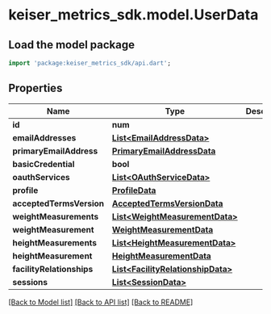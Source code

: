 # keiser_metrics_sdk.model.UserData

## Load the model package
```dart
import 'package:keiser_metrics_sdk/api.dart';
```

## Properties
Name | Type | Description | Notes
------------ | ------------- | ------------- | -------------
**id** | **num** |  | 
**emailAddresses** | [**List&lt;EmailAddressData&gt;**](EmailAddressData.md) |  | [optional] 
**primaryEmailAddress** | [**PrimaryEmailAddressData**](PrimaryEmailAddressData.md) |  | [optional] 
**basicCredential** | **bool** |  | [optional] 
**oauthServices** | [**List&lt;OAuthServiceData&gt;**](OAuthServiceData.md) |  | [optional] 
**profile** | [**ProfileData**](ProfileData.md) |  | [optional] 
**acceptedTermsVersion** | [**AcceptedTermsVersionData**](AcceptedTermsVersionData.md) |  | [optional] 
**weightMeasurements** | [**List&lt;WeightMeasurementData&gt;**](WeightMeasurementData.md) |  | [optional] 
**weightMeasurement** | [**WeightMeasurementData**](WeightMeasurementData.md) |  | [optional] 
**heightMeasurements** | [**List&lt;HeightMeasurementData&gt;**](HeightMeasurementData.md) |  | [optional] 
**heightMeasurement** | [**HeightMeasurementData**](HeightMeasurementData.md) |  | [optional] 
**facilityRelationships** | [**List&lt;FacilityRelationshipData&gt;**](FacilityRelationshipData.md) |  | [optional] 
**sessions** | [**List&lt;SessionData&gt;**](SessionData.md) |  | [optional] 

[[Back to Model list]](../README.md#documentation-for-models) [[Back to API list]](../README.md#documentation-for-api-endpoints) [[Back to README]](../README.md)



